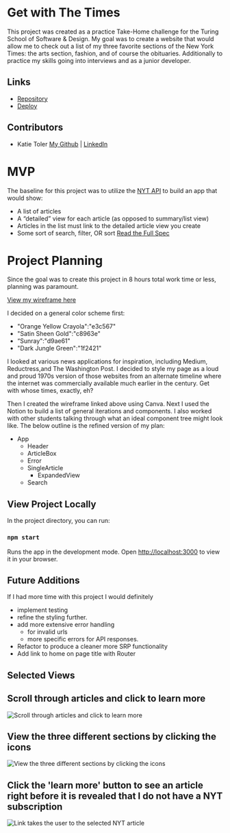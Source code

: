# Get with The Times

This project was created as a practice Take-Home challenge for the Turing School of Software & Design. My goal was to create a website that would allow me to check out a list of my three favorite sections of the New York Times: the arts section, fashion, and of course the obituaries. Additionally to practice my skills going into interviews and as a junior developer.

## Links
- [Repository](https://github.com/KATIETOLER/get-with-The-Times)
- [Deploy](https://get-with-the-times.surge.sh)

## Contributors
- Katie Toler [My Github](https://github.com/KATIETOLER) | [LinkedIn](https://www.linkedin.com/in/katie-toler-467560158/)

# MVP

The baseline for this project was to utilize the
[NYT API](https://developer.nytimes.com/apis) to build an app that would show:

- A list of articles
- A “detailed” view for each article (as opposed to summary/list view)
- Articles in the list must link to the detailed article view you create
- Some sort of search, filter, OR sort
  [Read the Full Spec](https://mod4.turing.edu/projects/take_home/take_home_fe)

# Project Planning

Since the goal was to create this project in 8 hours total work time or less, planning was paramount.

[View my wireframe here](https://www.canva.com/design/DAFCTKtyPqw/Bef2HdMkL3KkcTHsstMMIQ/view?utm_content=DAFCTKtyPqw&utm_campaign=designshare&utm_medium=link&utm_source=publishsharelink)


I decided on a general color scheme first:

- "Orange Yellow Crayola":"e3c567"
- "Satin Sheen Gold":"c8963e"
- “Sunray":"d9ae61"
- "Dark Jungle Green":"1f2421"

I looked at various news applications for inspiration, including Medium, Reductress,and The Washington Post.
I decided to style my page as a loud and proud 1970s version of those websites from an alternate timeline where the internet was commercially available much earlier in the century. Get with whose times, exactly, eh?

Then I created the wireframe linked above using Canva. Next I used the Notion to build a list of general iterations and components. I also worked with other students talking through what an ideal component tree might look like.
The below outline is the refined version of my plan:

- App
  - Header
  - ArticleBox
  - Error
  - SingleArticle
    - ExpandedView
  - Search

## View Project Locally

In the project directory, you can run:

### `npm start`

Runs the app in the development mode.
Open [http://localhost:3000](http://localhost:3000) to view it in your browser.

## Future Additions

If I had more time with this project I would definitely

- implement testing
- refine the styling further.
- add more extensive error handling
  - for invalid urls
  - more specific errors for API responses.
- Refactor to produce a cleaner more SRP functionality
- Add link to home on page title with Router


## Selected Views
 Scroll through articles and click to learn more
 ---
![Scroll through articles and click to learn more](https://media2.giphy.com/media/CLMrroYH8TFoemvG3a/giphy.gif)


View the three different sections by clicking the icons
---
![View the three different sections by clicking the icons](https://media3.giphy.com/media/b2f0LsyuK6FRHIzAH2/giphy.gif)

Click the 'learn more' button to see an article right before it is revealed that I do not have a NYT subscription
---

![Link takes the user to the selected NYT article](https://media1.giphy.com/media/XzmAgB0mXZFAufUc0m/giphy.gif)


